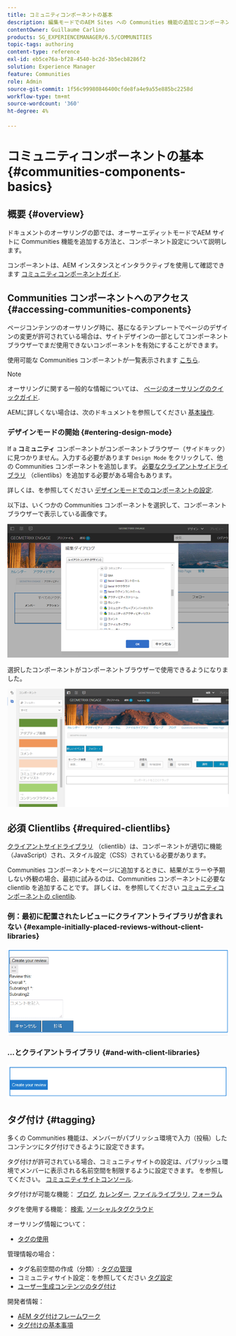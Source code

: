 ```yaml
---
title: コミュニティコンポーネントの基本
description: 編集モードでのAEM Sites への Communities 機能の追加とコンポーネントの設定
contentOwner: Guillaume Carlino
products: SG_EXPERIENCEMANAGER/6.5/COMMUNITIES
topic-tags: authoring
content-type: reference
exl-id: eb5ce76a-bf28-4540-bc2d-3b5ecb8286f2
solution: Experience Manager
feature: Communities
role: Admin
source-git-commit: 1f56c99980846400cfde8fa4e9a55e885bc2258d
workflow-type: tm+mt
source-wordcount: '360'
ht-degree: 4%

---
```


# コミュニティコンポーネントの基本 {#communities-components-basics}

## 概要 {#overview}

ドキュメントのオーサリングの節では、オーサーエディットモードでAEM サイトに Communities 機能を追加する方法と、コンポーネント設定について説明します。

コンポーネントは、AEM インスタンスとインタラクティブを使用して確認できます [コミュニティコンポーネントガイド](components-guide.md).

## Communities コンポーネントへのアクセス {#accessing-communities-components}

ページコンテンツのオーサリング時に、基になるテンプレートでページのデザインの変更が許可されている場合は、サイトデザインの一部としてコンポーネントブラウザーでまだ使用できないコンポーネントを有効にすることができます。

使用可能な Communities コンポーネントが一覧表示されます [こちら](author-communities.md#available-communities-components).

>[!NOTE]
>
>オーサリングに関する一般的な情報については、 [ページのオーサリングのクイックガイド](../../help/sites-authoring/qg-page-authoring.md).
>
>AEMに詳しくない場合は、次のドキュメントを参照してください [基本操作](../../help/sites-authoring/basic-handling.md).

### デザインモードの開始 {#entering-design-mode}

If a **コミュニティ** コンポーネントがコンポーネントブラウザー（サイドキック）に見つかりません。入力する必要があります `Design Mode` をクリックして、他の Communities コンポーネントを追加します。 [必要なクライアントサイドライブラリ](#required-clientlibs) （clientlibs）を追加する必要がある場合もあります。

詳しくは、を参照してください [デザインモードでのコンポーネントの設定](../../help/sites-authoring/default-components-designmode.md).

以下は、いくつかの Communities コンポーネントを選択して、コンポーネントブラウザーで表示している画像です。

![component-design](assets/component-design.png)

選択したコンポーネントがコンポーネントブラウザーで使用できるようになりました。

![component-design1](assets/component-design1.png)

## 必須 Clientlibs {#required-clientlibs}

[クライアントサイドライブラリ](../../help/sites-developing/clientlibs.md) （clientlib）は、コンポーネントが適切に機能（JavaScript）され、スタイル設定（CSS）されている必要があります。

Communities コンポーネントをページに追加するときに、結果がエラーや予期しない外観の場合、最初に試みるのは、Communities コンポーネントに必要な clientlib を追加することです。 詳しくは、を参照してください [コミュニティコンポーネントの clientlib](clientlibs.md).

### 例：最初に配置されたレビューにクライアントライブラリが含まれない {#example-initially-placed-reviews-without-client-libraries}

![clientlibs1](assets/clientlibs1.png)

### ...とクライアントライブラリ {#and-with-client-libraries}

![clientlibs2](assets/clientlibs2.png)

## タグ付け {#tagging}

多くの Communities 機能は、メンバーがパブリッシュ環境で入力（投稿）したコンテンツにタグ付けできるように設定できます。

タグ付けが許可されている場合、コミュニティサイトの設定は、パブリッシュ環境でメンバーに表示される名前空間を制限するように設定できます。 を参照してください。 [コミュニティサイトコンソール](sites-console.md#tagging).

タグ付けが可能な機能： [ブログ](blog-feature.md), [カレンダー](calendar.md), [ファイルライブラリ](file-library.md), [フォーラム](forum.md)

タグを使用する機能： [検索](search.md), [ソーシャルタグクラウド](tagcloud.md)

オーサリング情報について：

* [タグの使用](../../help/sites-authoring/tags.md)

管理情報の場合：

* タグ名前空間の作成（分類）: [タグの管理](../../help/sites-administering/tags.md)
* コミュニティサイト設定：を参照してください [タグ設定](sites-console.md#tagging)
* [ユーザー生成コンテンツのタグ付け](../../help/sites-authoring/tags.md)

開発者情報：

* [AEM タグ付けフレームワーク](../../help/sites-developing/framework.md)
* [タグ付けの基本事項](tag.md)
